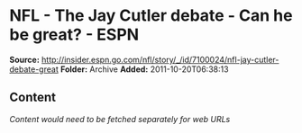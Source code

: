 # NFL - The Jay Cutler debate - Can he be great? - ESPN

**Source:** http://insider.espn.go.com/nfl/story/_/id/7100024/nfl-jay-cutler-debate-great
**Folder:** Archive
**Added:** 2011-10-20T06:38:13




## Content
*Content would need to be fetched separately for web URLs*
